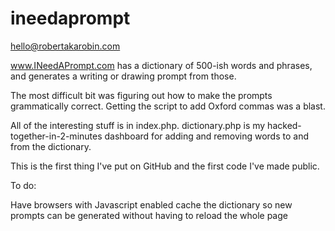 ineedaprompt
============
hello@robertakarobin.com

www.INeedAPrompt.com has a dictionary of 500-ish words and phrases, and generates a writing or drawing prompt from those.

The most difficult bit was figuring out how to make the prompts grammatically correct. Getting the script to add Oxford commas was a blast.

All of the interesting stuff is in index.php. dictionary.php is my hacked-together-in-2-minutes dashboard for adding and removing words to and from the dictionary.

This is the first thing I've put on GitHub and the first code I've made public.

To do:

Have browsers with Javascript enabled cache the dictionary so new prompts can be generated without having to reload the whole page
